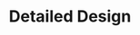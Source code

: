 ---
weight: 400
title: "Detailed Design"
description: "The detailed design of the system."
icon: "Developer_Mode"
draft: false
toc: true
---